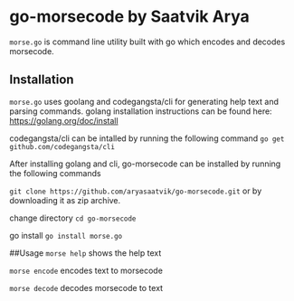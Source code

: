 # go-morsecode by Saatvik Arya
`morse.go` is command line utility built with go which encodes and decodes morsecode.

## Installation
`morse.go` uses goolang and codegangsta/cli for generating help text and parsing commands.
golang installation instructions can be found here: 
https://golang.org/doc/install

codegangsta/cli can be intalled by running the following command
`go get github.com/codegangsta/cli`

After installing golang and cli, go-morsecode can be installed by running the following commands

`git clone https://github.com/aryasaatvik/go-morsecode.git` or by downloading it as zip archive.

change directory
`cd go-morsecode`

go install
`go install morse.go`

##Usage
`morse help` shows the help text

`morse encode` encodes text to morsecode

`morse decode` decodes morsecode to text
